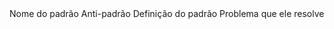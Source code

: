 <tr>
  <td>Nome do padrão</td>
  <td>Anti-padrão</td>
  <td>Definição do padrão</td>
  <td>Problema que ele resolve</td>
</tr>

